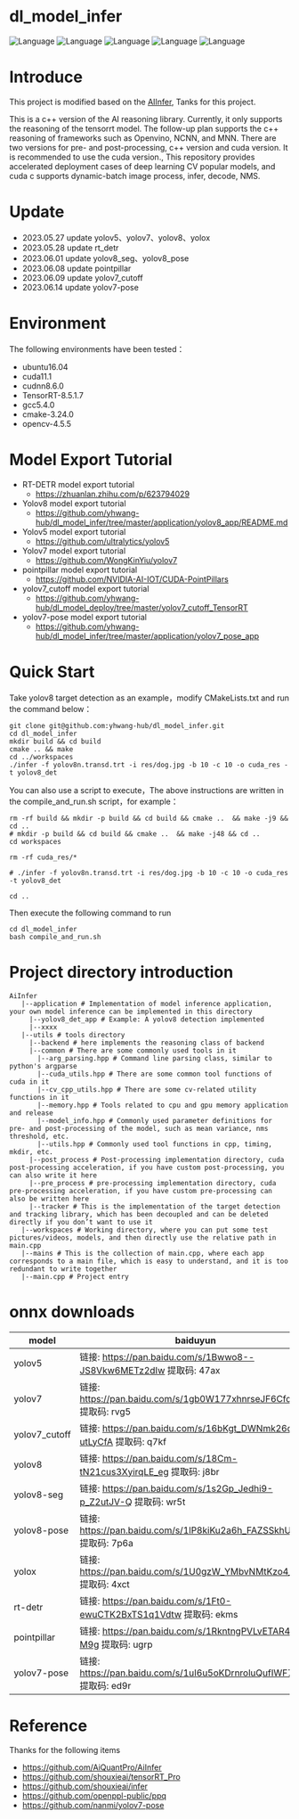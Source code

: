 # dl_model_infer
![Language](https://img.shields.io/badge/language-c++-brightgreen)
![Language](https://img.shields.io/badge/CUDA-11.1-brightgreen) 
![Language](https://img.shields.io/badge/TensorRT-8.5.1.7-brightgreen)
![Language](https://img.shields.io/badge/OpenCV-4.5.5-brightgreen) 
![Language](https://img.shields.io/badge/ubuntu-16.04-brightorigin)


# Introduce
This project is modified based on the [AIInfer](https://github.com/AiQuantPro/AiInfer), Tanks for this project.

This is a c++ version of the AI reasoning library. 
Currently, it only supports the reasoning of the tensorrt model. 
The follow-up plan supports the c++ reasoning of frameworks such as Openvino, NCNN, and MNN. 
There are two versions for pre- and post-processing, c++ version and cuda version. 
It is recommended to use the cuda version.,
This repository provides accelerated deployment cases of deep learning CV popular models, 
and cuda c supports dynamic-batch image process, infer, decode, NMS.

# Update
- 2023.05.27 update yolov5、yolov7、yolov8、yolox
- 2023.05.28 update rt_detr
- 2023.06.01 update yolov8_seg、yolov8_pose
- 2023.06.08 update pointpillar
- 2023.06.09 update yolov7_cutoff
- 2023.06.14 update yolov7-pose

# Environment
The following environments have been tested：
- ubuntu16.04
- cuda11.1
- cudnn8.6.0
- TensorRT-8.5.1.7
- gcc5.4.0
- cmake-3.24.0
- opencv-4.5.5

# Model Export Tutorial
- RT-DETR model export tutorial
  - https://zhuanlan.zhihu.com/p/623794029
- Yolov8 model export tutorial
  - https://github.com/yhwang-hub/dl_model_infer/tree/master/application/yolov8_app/README.md
- Yolov5 model export tutorial
  - https://github.com/ultralytics/yolov5
- Yolov7 model export tutorial
  - https://github.com/WongKinYiu/yolov7
- pointpillar model export tutorial
  - https://github.com/NVIDIA-AI-IOT/CUDA-PointPillars
- yolov7_cutoff model export tutorial
  - https://github.com/yhwang-hub/dl_model_deploy/tree/master/yolov7_cutoff_TensorRT
- yolov7-pose model export tutorial
  - https://github.com/yhwang-hub/dl_model_infer/tree/master/application/yolov7_pose_app
# Quick Start
Take yolov8 target detection as an example，modify CMakeLists.txt and run the command below：
```
git clone git@github.com:yhwang-hub/dl_model_infer.git
cd dl_model_infer
mkdir build && cd build
cmake .. && make
cd ../workspaces
./infer -f yolov8n.transd.trt -i res/dog.jpg -b 10 -c 10 -o cuda_res -t yolov8_det
```
You can also use a script to execute，The above instructions are written in the compile_and_run.sh script，for example：
```
rm -rf build && mkdir -p build && cd build && cmake ..  && make -j9 && cd ..
# mkdir -p build && cd build && cmake ..  && make -j48 && cd ..
cd workspaces

rm -rf cuda_res/*

# ./infer -f yolov8n.transd.trt -i res/dog.jpg -b 10 -c 10 -o cuda_res -t yolov8_det

cd ..
```
Then execute the following command to run
```
cd dl_model_infer
bash compile_and_run.sh
```

# Project directory introduction
```
AiInfer
   |--application # Implementation of model inference application, your own model inference can be implemented in this directory
     |--yolov8_det_app # Example: A yolov8 detection implemented
     |--xxxx
   |--utils # tools directory
     |--backend # here implements the reasoning class of backend
     |--common # There are some commonly used tools in it
       |--arg_parsing.hpp # Command line parsing class, similar to python's argparse
       |--cuda_utils.hpp # There are some common tool functions of cuda in it
       |--cv_cpp_utils.hpp # There are some cv-related utility functions in it
       |--memory.hpp # Tools related to cpu and gpu memory application and release
       |--model_info.hpp # Commonly used parameter definitions for pre- and post-processing of the model, such as mean variance, nms threshold, etc.
       |--utils.hpp # Commonly used tool functions in cpp, timing, mkdir, etc.
     |--post_process # Post-processing implementation directory, cuda post-processing acceleration, if you have custom post-processing, you can also write it here
     |--pre_process # pre-processing implementation directory, cuda pre-processing acceleration, if you have custom pre-processing can also be written here
     |--tracker # This is the implementation of the target detection and tracking library, which has been decoupled and can be deleted directly if you don’t want to use it
   |--workspaces # Working directory, where you can put some test pictures/videos, models, and then directly use the relative path in main.cpp
   |--mains # This is the collection of main.cpp, where each app corresponds to a main file, which is easy to understand, and it is too redundant to write together
   |--main.cpp # Project entry
```

# onnx downloads
| model  | baiduyun |
| ------------- | ------------- |
| yolov5  | 链接: https://pan.baidu.com/s/1Bwwo8--JS8Vkw6METz2dIw 提取码: 47ax  |
| yolov7  | 链接: https://pan.baidu.com/s/1gb0W177xhnrseJF6CfdMEA 提取码: rvg5  |
| yolov7_cutoff  | 链接: https://pan.baidu.com/s/16bKgt_DWNmk26q-utLyCfA 提取码: q7kf  |
| yolov8  | 链接: https://pan.baidu.com/s/18Cm-tN21cus3XyirqLE_eg 提取码: j8br  |
| yolov8-seg  | 链接: https://pan.baidu.com/s/1s2Gp_Jedhi9-p_Z2utJV-Q 提取码: wr5t  |
| yolov8-pose  | 链接: https://pan.baidu.com/s/1lP8kiKu2a6h_FAZSSkhUgg 提取码: 7p6a  |
| yolox  | 链接: https://pan.baidu.com/s/1U0gzW_YMbvNMtKzo4_cluA 提取码: 4xct  |
| rt-detr  | 链接: https://pan.baidu.com/s/1Ft0-ewuCTK2BxTS1q1Vdtw 提取码: ekms  |
| pointpillar  | 链接: https://pan.baidu.com/s/1RkntngPVLvETAR4l42-M9g 提取码: ugrp  |
| yolov7-pose  | 链接: https://pan.baidu.com/s/1uI6u5oKDrnroluQufIWF7w 提取码: ed9r  |

# Reference
Thanks for the following items
- https://github.com/AiQuantPro/AiInfer
- https://github.com/shouxieai/tensorRT_Pro
- https://github.com/shouxieai/infer
- https://github.com/openppl-public/ppq
- https://github.com/nanmi/yolov7-pose
